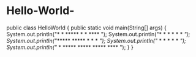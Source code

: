 # Hello-World-
public class HelloWorld {
public static void main(String[] args) {
System.out.println("*    * ***** *     *      **** ");
System.out.println("*    * *     *     *     *    *");
System.out.println("****** ***** *     *     *    *");
System.out.println("*    * *     *     *     *    *");
System.out.println("*    * ***** ***** *****  **** ");
}
}
